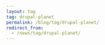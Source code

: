 ```yaml
---
layout: tag
tag: drupal-planet
permalink: /blog/tag/drupal-planet/
redirect_from:
  - /news/tag/drupal-planet/
---
```

